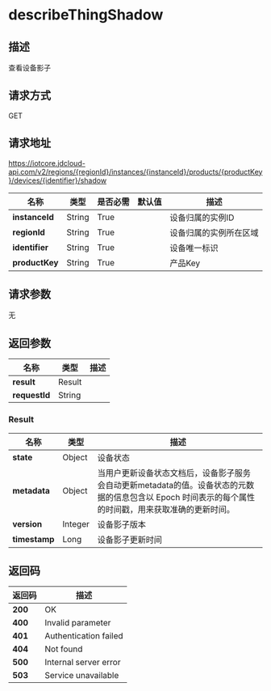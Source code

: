 # describeThingShadow


## 描述
查看设备影子

## 请求方式
GET

## 请求地址
https://iotcore.jdcloud-api.com/v2/regions/{regionId}/instances/{instanceId}/products/{productKey}/devices/{identifier}/shadow

|名称|类型|是否必需|默认值|描述|
|---|---|---|---|---|
|**instanceId**|String|True| |设备归属的实例ID|
|**regionId**|String|True| |设备归属的实例所在区域|
|**identifier**|String|True| |设备唯一标识|
|**productKey**|String|True| |产品Key|

## 请求参数
无


## 返回参数
|名称|类型|描述|
|---|---|---|
|**result**|Result| |
|**requestId**|String| |

### Result
|名称|类型|描述|
|---|---|---|
|**state**|Object|设备状态|
|**metadata**|Object|当用户更新设备状态文档后，设备影子服务会自动更新metadata的值。设备状态的元数据的信息包含以 Epoch 时间表示的每个属性的时间戳，用来获取准确的更新时间。|
|**version**|Integer|设备影子版本|
|**timestamp**|Long|设备影子更新时间|

## 返回码
|返回码|描述|
|---|---|
|**200**|OK|
|**400**|Invalid parameter|
|**401**|Authentication failed|
|**404**|Not found|
|**500**|Internal server error|
|**503**|Service unavailable|

